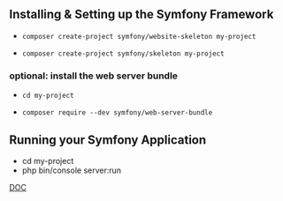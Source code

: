 ## Installing & Setting up the Symfony Framework

* `composer create-project symfony/website-skeleton my-project`

* `composer create-project symfony/skeleton my-project`

### optional: install the web server bundle

 * ``cd my-project``

 * ``composer require --dev symfony/web-server-bundle``

## Running your Symfony Application

* cd my-project
* php bin/console server:run

[DOC](https://symfony.com/doc/master/setup.html) 
